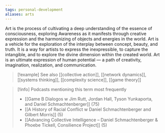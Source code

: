 ```yaml
---
tags: personal-development
aliases: arts
---
```


Art is the process of cultivating a deep understanding of the essence of consciousness, exploring Awareness as it manifests through creative expression and the harmonizing of objects and energies in the world. Art is a vehicle for the exploration of the interplay between concept, beauty, and truth. It is a way for artists to express the inexpressible, to capture the intangible, and to explore the divine dimension within the created world. Art is an ultimate expression of human potential — a path of creativity, imagination, realization, and communication.

> [!example] See also
> [[collective action]], [[network dynamics]], [[systems thinking]], [[complexity science]], [[game theory]]

> [!info] Podcasts mentioning this term most frequently
> * [[Game B Dialogos w  Jim Rutt, Jordan Hall, Tyson Yunkaporta, and Daniel Schmachtenberger]] (75)
> * [[A History of Racial Conflict w  Daniel Schmachtenberger and Gilbert Morris]] (5)
> * [[Advancing Collective Intelligence – Daniel Schmachtenberger & Phoebe Tickell, Consilience Project]] (5)